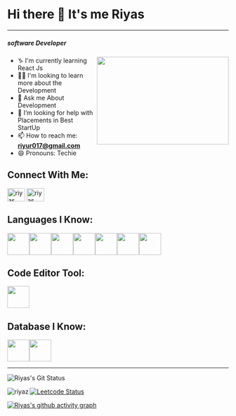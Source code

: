 # Hi there 👋 It's me Riyas
---
##### software Developer
<img src="https://media.giphy.com/media/p4NLw3I4U0idi/giphy.gif" align="right" width="300" height="200">

- ♑  I'm currently learning React Js
- 👨‍💻  I'm looking to learn more about the Development
- 🎫 Ask me About Development
- 🤔 I’m looking for help with Placements in Best StartUp
- 📫  How to reach me: **riyur017@gmail.com**
- 😄 Pronouns: Techie

## Connect With Me:
<p align="left">
<a href="https://www.linkedin.com/in/riyas-m-23a9542b0/" target="blank"><img align="center" src="https://raw.githubusercontent.com/rahuldkjain/github-profile-readme-generator/master/src/images/icons/Social/linked-in-alt.svg" alt="riyas" height="30" width="40" /></a>
<a href="https://leetcode.com/u/Riyas004/" target="blank"><img align="center" src="https://raw.githubusercontent.com/rahuldkjain/github-profile-readme-generator/master/src/images/icons/Social/leet-code.svg" alt="riyas" height="30" width="40" /></a>
</p>

## Languages I Know:
<div style="display:flex;">
<img height="50" width="50" src="https://img.icons8.com/?size=100&id=PXTY4q2Sq2lG&format=png&color=000000" /> 
<img height="50" width="50" src="https://img.icons8.com/?size=100&id=54087&format=png&color=000000" />
<img height="50" width="50" src="https://img.icons8.com/?size=100&id=WNoJgbzDr3i2&format=png&color=000000" />
<img height="50" width="50" src="https://img.icons8.com/?size=100&id=40670&format=png&color=000000" />
<img height="50" width="50" src="https://img.icons8.com/?size=100&id=13679&format=png&color=000000" />
<img height="50" width="50" src="https://img.icons8.com/?size=100&id=Nlsua06Gvxel&format=png&color=000000" />
<img height="50" width="50" src="https://img.icons8.com/?size=100&id=uJM6fQYqDaZK&format=png&color=000000" />
</div>

## Code Editor Tool:
<img height="50" width="50" src="https://img.icons8.com/?size=100&id=9OGIyU8hrxW5&format=png&color=000000" />

## Database I Know:
<div style="display:flex;">
<img height="50" width="50" src="https://img.icons8.com/?size=100&id=bosfpvRzNOG8&format=png&color=000000" />
<img height="50" width="50" src="https://img.icons8.com/?size=100&id=UFF3hmipmJ2V&format=png&color=000000" />
</div>

---

![Riyas's Git Status](https://github-readme-stats.vercel.app/api?username=riyazriya010&show_icons=true&theme=radical&&hide=issues)

<p><img align="left" src="https://github-readme-stats.vercel.app/api/top-langs?username=riyazriya010&show_icons=true&locale=en&layout=compact" alt="riyaz" /></p>

[![Leetcode Status](https://leetcard.jacoblin.cool/Riyas004?ext=contest&theme=dark)](https://leetcode.com/u/Riyas004/)

[![Riyas's github activity graph](https://github-readme-activity-graph.vercel.app/graph?username=riyazriya010&bg_color=000000&color=ffffff&line=51f565&point=ffffff&area=true&hide_border=true)](https://github.com/ashutosh00710/github-readme-activity-graph)
